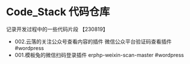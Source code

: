 # Code_Stack 代码仓库
记录开发过程中的一些代码片段
【230819】
+ 002.云落的关注公众号查看内容的插件 微信公众平台验证码查看插件 #wordpress
+ 001.模板兔的微信扫码登录插件 erphp-weixin-scan-master  #wordpress
